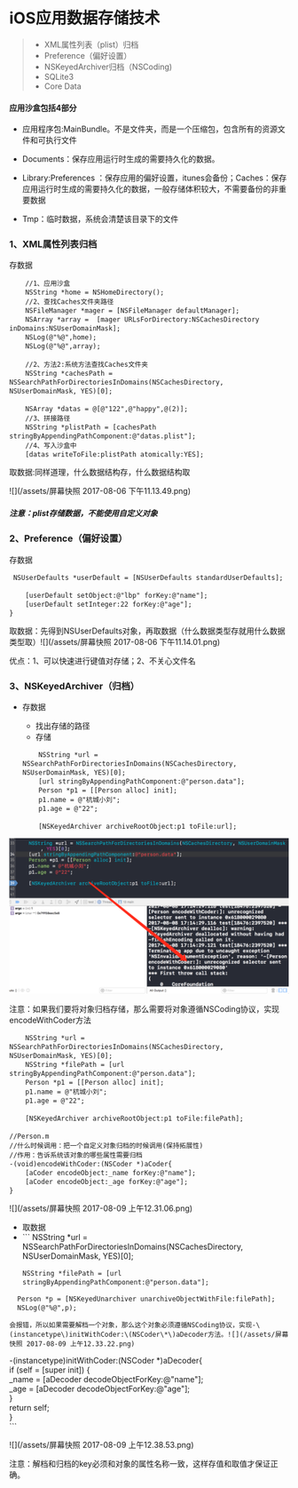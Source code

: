 # iOS应用数据存储技术

> * XML属性列表（plist）归档
> * Preference（偏好设置）
> * NSKeyedArchiver归档（NSCoding\)
> * SQLite3
> * Core Data

#### 

#### 

#### 

#### 应用沙盒包括4部分

* 应用程序包:MainBundle。不是文件夹，而是一个压缩包，包含所有的资源文件和可执行文件

* Documents：保存应用运行时生成的需要持久化的数据。

* Library:Preferences ：保存应用的偏好设置，itunes会备份；Caches：保存应用运行时生成的需要持久化的数据，一般存储体积较大，不需要备份的非重要数据

* Tmp：临时数据，系统会清楚该目录下的文件

### 1、XML属性列表归档

存数据

```
    //1、应用沙盒
    NSString *home = NSHomeDirectory();
    //2、查找Caches文件夹路径
    NSFileManager *mager = [NSFileManager defaultManager];
    NSArray *array =  [mager URLsForDirectory:NSCachesDirectory inDomains:NSUserDomainMask];
    NSLog(@"%@",home);
    NSLog(@"%@",array);

    //2、方法2:系统方法查找Caches文件夹
    NSString *cachesPath = NSSearchPathForDirectoriesInDomains(NSCachesDirectory, NSUserDomainMask, YES)[0];

    NSArray *datas = @[@"122",@"happy",@(2)];
    //3、拼接路径
    NSString *plistPath = [cachesPath stringByAppendingPathComponent:@"datas.plist"];
    //4、写入沙盒中
    [datas writeToFile:plistPath atomically:YES];
```

取数据:同样道理，什么数据结构存，什么数据结构取

![](/assets/屏幕快照 2017-08-06 下午11.13.49.png)

##### 注意：plist存储数据，不能使用自定义对象

### 2、Preference（偏好设置）

存数据

```
 NSUserDefaults *userDefault = [NSUserDefaults standardUserDefaults];

    [userDefault setObject:@"lbp" forKey:@"name"];
    [userDefault setInteger:22 forKey:@"age"];
}
```

取数据：先得到NSUserDefaults对象，再取数据（什么数据类型存就用什么数据类型取）![](/assets/屏幕快照 2017-08-06 下午11.14.01.png)

优点：1、可以快速进行键值对存储；2、不关心文件名

### 3、NSKeyedArchiver（归档）

* 存数据

  * 找出存储的路径
  * 存储

  ```
      NSString *url = NSSearchPathForDirectoriesInDomains(NSCachesDirectory, NSUserDomainMask, YES)[0];
      [url stringByAppendingPathComponent:@"person.data"];
      Person *p1 = [[Person alloc] init];
      p1.name = @"杭城小刘";
      p1.age = @"22";

      [NSKeyedArchiver archiveRootObject:p1 toFile:url];
  ```

![](/assets/QQ20170808-171610@2x.png)

注意：如果我们要将对象归档存储，那么需要将对象遵循NSCoding协议，实现encodeWithCoder方法

```
    NSString *url = NSSearchPathForDirectoriesInDomains(NSCachesDirectory, NSUserDomainMask, YES)[0];
    NSString *filePath = [url stringByAppendingPathComponent:@"person.data"];
    Person *p1 = [[Person alloc] init];
    p1.name = @"杭城小刘";
    p1.age = @"22";

    [NSKeyedArchiver archiveRootObject:p1 toFile:filePath];

//Person.m
//什么时候调用：把一个自定义对象归档的时候调用(保持拓展性)
//作用：告诉系统该对象的哪些属性需要归档
-(void)encodeWithCoder:(NSCoder *)aCoder{
    [aCoder encodeObject:_name forKey:@"name"];
    [aCoder encodeObject:_age forKey:@"age"];
}
```

![](/assets/屏幕快照 2017-08-09 上午12.31.06.png)

* 取数据
* \`\`\`
   NSString \*url = NSSearchPathForDirectoriesInDomains\(NSCachesDirectory, NSUserDomainMask, YES\)\[0\];
  ```
  NSString *filePath = [url stringByAppendingPathComponent:@"person.data"];
  ```

```
  Person *p = [NSKeyedUnarchiver unarchiveObjectWithFile:filePath];
  NSLog(@"%@",p);
```

```
会报错，所以如果需要解档一个对象，那么这个对象必须遵循NSCoding协议，实现-\(instancetype\)initWithCoder:\(NSCoder\*\)aDecoder方法。![](/assets/屏幕快照 2017-08-09 上午12.33.22.png)
```

-\(instancetype\)initWithCoder:\(NSCoder \*\)aDecoder{  
    if \(self = \[super init\]\) {  
        \_name = \[aDecoder decodeObjectForKey:@"name"\];  
        \_age = \[aDecoder decodeObjectForKey:@"age"\];  
    }  
    return self;  
}  
\`\`\`

![](/assets/屏幕快照 2017-08-09 上午12.38.53.png)





注意：解档和归档的key必须和对象的属性名称一致，这样存值和取值才保证正确。



